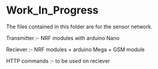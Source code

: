 # Work_In_Progress

The files contained in this folder are for the sensor network.

Transmitter :- NRF modules with arduino Nano 

Reciever :- NRF modules + arduino Mega + GSM module

HTTP commands :- to be used on reciever

